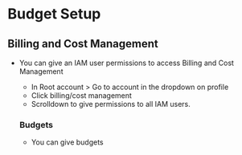 # Budget Setup

## Billing and Cost Management
  - You can give an IAM user permissions to access Billing and Cost Management
    - In Root account > Go to account in the dropdown on profile
    - Click billing/cost management
    - Scrolldown to give permissions to all IAM users.
   
    ### Budgets
      - You can give budgets
